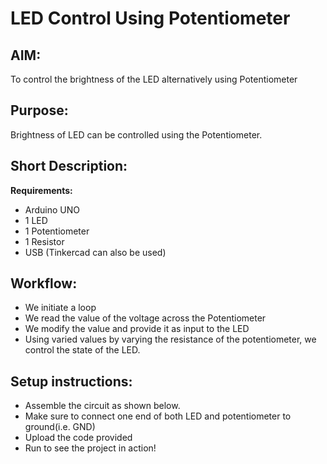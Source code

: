 # LED Control Using Potentiometer

## AIM:

To control the brightness of the LED alternatively using Potentiometer

## Purpose:

Brightness of LED can be controlled using the Potentiometer.

## Short Description:

**Requirements:**

- Arduino UNO
- 1 LED
- 1 Potentiometer
- 1 Resistor
- USB
  (Tinkercad can also be used)

## Workflow:

- We initiate a loop
- We read the value of the voltage across the Potentiometer
- We modify the value and provide it as input to the LED
- Using varied values by varying the resistance of the potentiometer, we control the state of the LED.

## Setup instructions:

- Assemble the circuit as shown below.
- Make sure to connect one end of both LED and potentiometer to ground(i.e. GND)
- Upload the code provided
- Run to see the project in action!
